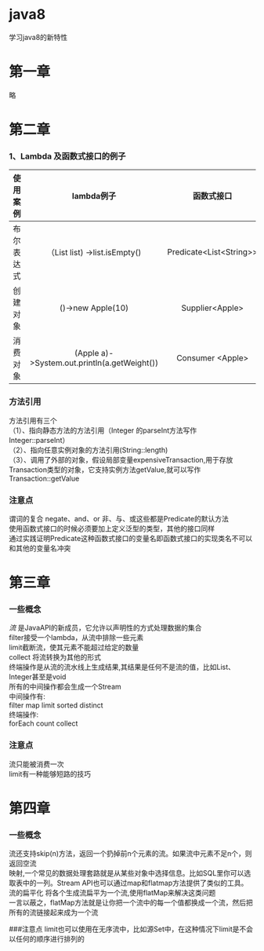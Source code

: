 # java8
学习java8的新特性

# 第一章
略

# 第二章

### 1、Lambda 及函数式接口的例子
| 使用案例 | lambda例子 | 函数式接口 |
| :----:| :----: | :----: |
| 布尔表达式 | （List<String> list) ->list.isEmpty() | Predicate<List&lt;String>> |
| 创建对象 | ()->new Apple(10) | Supplier<Apple<j>> |
| 消费对象 | (Apple a)->System.out.println(a.getWeight()) | Consumer &lt;Apple&gt; |

### 方法引用
方法引用有三个<br>
（1）、指向静态方法的方法引用（Integer 的parseInt方法写作Integer::parseInt）<br>
（2）、指向任意实例对象的方法引用(String::length)<br>
（3）、调用了外部的对象，假设局部变量expensiveTransaction,用于存放Transaction类型的对象，它支持实例方法getValue,就可以写作Transaction::getValue<br>

### 注意点
谓词的复合 negate、and、or 非、与、或这些都是Predicate的默认方法<br>
使用函数式接口的时候必须要加上定义泛型的类型，其他的接口同样<br>
通过实践证明Predicate这种函数式接口的变量名即函数式接口的实现类名不可以和其他的变量名冲突<br>

# 第三章

### 一些概念
*流* 是JavaAPI的新成员，它允许以声明性的方式处理数据的集合<br>
filter接受一个lambda，从流中排除一些元素<br>
limit截断流，使其元素不能超过给定的数量<br>
collect 将流转换为其他的形式<br>
终端操作是从流的流水线上生成结果,其结果是任何不是流的值，比如List、Integer甚至是void<br>
所有的中间操作都会生成一个Stream<br>
中间操作有:<br>
filter map limit sorted distinct<br>
终端操作:<br>
forEach count collect <br>

### 注意点
流只能被消费一次<br>
limit有一种能够短路的技巧<br>

# 第四章


### 一些概念
流还支持skip(n)方法，返回一个扔掉前n个元素的流。如果流中元素不足n个，则返回空流<br>
映射,一个常见的数据处理套路就是从某些对象中选择信息。比如SQL里你可以选取表中的一列。Stream API也可以通过map和flatmap方法提供了类似的工具。<br>
流的扁平化 将各个生成流扁平为一个流,使用flatMap来解决这类问题<br>
一言以蔽之，flatMap方法就是让你把一个流中的每一个值都换成一个流，然后把所有的流链接起来成为一个流<br>

###注意点
limit也可以使用在无序流中，比如源Set中，在这种情况下limit是不会以任何的顺序进行排列的<br>

